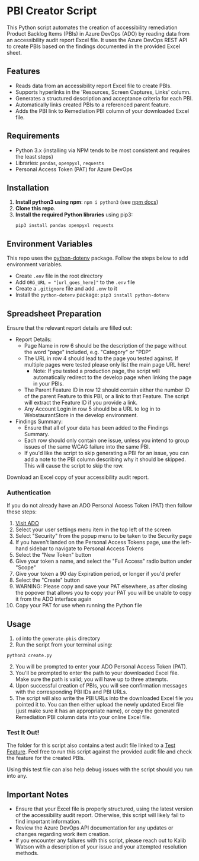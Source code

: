 # PBI Creator Script

This Python script automates the creation of accessibility remediation Product Backlog Items (PBIs) in Azure DevOps (ADO) by reading data from an accessibility audit report Excel file. It uses the Azure DevOps REST API to create PBIs based on the findings documented in the provided Excel sheet.

## Features

- Reads data from an accessibility report Excel file to create PBIs.
- Supports hyperlinks in the 'Resources, Screen Captures, Links' column.
- Generates a structured description and acceptance criteria for each PBI.
- Automatically links created PBIs to a referenced parent feature.
- Adds the PBI link to Remediation PBI column of your downloaded Excel file.

## Requirements

- Python 3.x (installing via NPM tends to be most consistent and requires the least steps)
- Libraries: `pandas`, `openpyxl`, `requests`
- Personal Access Token (PAT) for Azure DevOps

## Installation

1. **Install python3 using npm**: `npm i python3` (see [npm docs](https://www.npmjs.com/package/python3))
2. **Clone this repo**.
3. **Install the required Python libraries** using pip3:
   ```
   pip3 install pandas openpyxl requests
   ```

## Environment Variables

This repo uses the [python-dotenv](https://pypi.org/project/python-dotenv/) package. Follow the steps below to add environment variables.

- Create `.env` file in the root directory
- Add `ORG_URL = "[url_goes_here]"` to the `.env` file
- Create a `.gitignore` file and add `.env` to it
- Install the `python-dotenv` package: `pip3 install python-dotenv`

## Spreadsheet Preparation

Ensure that the relevant report details are filled out:

- Report Details:
  - Page Name in row 6 should be the description of the page without the word "page" included, e.g. "Category" or "PDP"
  - The URL in row 4 should lead to the page you tested against. If multiple pages were tested please only list the main page URL here!
    - Note: If you tested a production page, the script will automatically redirect to the develop page when linking the page in your PBIs.
  - The Parent Feature ID in row 12 should contain either the number ID of the parent Feature to this PBI, or a link to that Feature. The script will extract the Feature ID if you provide a link.
  - Any Account Login in row 5 should be a URL to log in to WebstaurantStore in the develop environment.
- Findings Summary:
  - Ensure that all of your data has been added to the Findings Summary.
  - Each row should only contain one issue, unless you intend to group issues of the same WCAG failure into the same PBI.
  - If you'd like the script to skip generating a PBI for an issue, you can add a note to the PBI column describing why it should be skipped. This will cause the script to skip the row.

Download an Excel copy of your accessibility audit report.

### Authentication

If you do not already have an ADO Personal Access Token (PAT) then follow these steps:

1. [Visit ADO](https://tfs.clarkinc.biz/DefaultCollection/_work)
2. Select your user settings menu item in the top left of the screen
3. Select "Security" from the popup menu to be taken to the Security page
4. If you haven't landed on the Personal Access Tokens page, use the left-hand sidebar to navigate to Personal Access Tokens
5. Select the "New Token" button
6. Give your token a name, and select the "Full Access" radio button under "Scope"
7. Give your token a 90 day Expiration period, or longer if you'd prefer
8. Select the "Create" button
9. WARNING: Please copy and save your PAT elsewhere, as after closing the popover that allows you to copy your PAT you will be unable to copy it from the ADO interface again
10. Copy your PAT for use when running the Python file

## Usage

1. `cd` into the `generate-pbis` directory
2. Run the script from your terminal using:

```
python3 create.py
```

2. You will be prompted to enter your ADO Personal Access Token (PAT).
3. You'll be prompted to enter the path to your downloaded Excel file. Make sure the path is valid; you will have up to three attempts.
4. Upon successful creation of PBIs, you will see confirmation messages with the corresponding PBI IDs and PBI URLs.
5. The script will also write the PBI URLs into the downloaded Excel file you pointed it to. You can then either upload the newly updated Excel file (just make sure it has an appropriate name), or copy the generated Remediation PBI column data into your online Excel file.

### Test It Out!

The folder for this script also contains a test audit file linked to a [Test Feature](https://tfs.clarkinc.biz/DefaultCollection/Design/_workitems/edit/1195637). Feel free to run this script against the provided audit file and check the feature for the created PBIs.

Using this test file can also help debug issues with the script should you run into any.

## Important Notes

- Ensure that your Excel file is properly structured, using the latest version of the accessibility audit report. Otherwise, this script will likely fail to find important information.
- Review the Azure DevOps API documentation for any updates or changes regarding work item creation.
- If you encounter any failures with this script, please reach out to Kalib Watson with a description of your issue and your attempted resolution methods.
